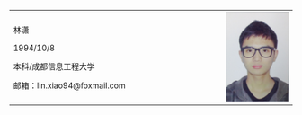<table border="0">
  <tr>
    <td width="75%">
      <p>林潇</p>
      <p>1994/10/8</p>
      <p>本科/成都信息工程大学</p>
      <p>邮箱：lin.xiao94@foxmail.com</p>
    </td>
    <td width="25%">
      <img src="/linxiao.jpg" width="100%">
    </td>
  </tr>
</table>
